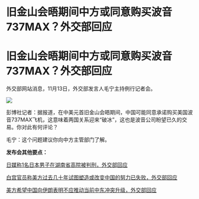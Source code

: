 # 旧金山会晤期间中方或同意购买波音737MAX？外交部回应

# 旧金山会晤期间中方或同意购买波音737MAX？外交部回应

外交部网站消息，11月13日，外交部发言人毛宁主持例行记者会。

![](https://inews.gtimg.com/om_bt/O22o98TJclo5xiLNxL7BJnPycSjwXQ3rSpekll8hJsSmEAA/1000)

彭博社记者：据报道，在中美元首旧金山会晤期间，中国可能同意承诺购买美国波音737MAX飞机，这意味着两国关系迎来“破冰”，这也是波音公司盼望已久的交易。你对此有何评论？

毛宁：这个问题建议你向中方主管部门了解。

**发布会其他要点：**

[日媒称1名日本男子在湖南省高院被判刑，外交部回应](https://new.qq.com/rain/a/20231113A0881P00)

[白宫官员称美方过去几十年试图塑造或改变中国的努力已失败，外交部回应](https://new.qq.com/rain/a/20231113A05UP300)

[美方希望中国向伊朗表明不应推动当前中东冲突升级，外交部回应](https://new.qq.com/rain/a/20231113A05VW900)

